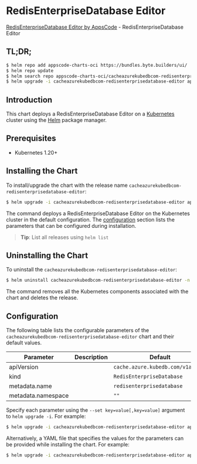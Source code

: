 # RedisEnterpriseDatabase Editor

[RedisEnterpriseDatabase Editor by AppsCode](https://byte.builders) - RedisEnterpriseDatabase Editor

## TL;DR;

```bash
$ helm repo add appscode-charts-oci https://bundles.byte.builders/ui/
$ helm repo update
$ helm search repo appscode-charts-oci/cacheazurekubedbcom-redisenterprisedatabase-editor --version=v0.4.19
$ helm upgrade -i cacheazurekubedbcom-redisenterprisedatabase-editor appscode-charts-oci/cacheazurekubedbcom-redisenterprisedatabase-editor -n default --create-namespace --version=v0.4.19
```

## Introduction

This chart deploys a RedisEnterpriseDatabase Editor on a [Kubernetes](http://kubernetes.io) cluster using the [Helm](https://helm.sh) package manager.

## Prerequisites

- Kubernetes 1.20+

## Installing the Chart

To install/upgrade the chart with the release name `cacheazurekubedbcom-redisenterprisedatabase-editor`:

```bash
$ helm upgrade -i cacheazurekubedbcom-redisenterprisedatabase-editor appscode-charts-oci/cacheazurekubedbcom-redisenterprisedatabase-editor -n default --create-namespace --version=v0.4.19
```

The command deploys a RedisEnterpriseDatabase Editor on the Kubernetes cluster in the default configuration. The [configuration](#configuration) section lists the parameters that can be configured during installation.

> **Tip**: List all releases using `helm list`

## Uninstalling the Chart

To uninstall the `cacheazurekubedbcom-redisenterprisedatabase-editor`:

```bash
$ helm uninstall cacheazurekubedbcom-redisenterprisedatabase-editor -n default
```

The command removes all the Kubernetes components associated with the chart and deletes the release.

## Configuration

The following table lists the configurable parameters of the `cacheazurekubedbcom-redisenterprisedatabase-editor` chart and their default values.

|     Parameter      | Description |                   Default                    |
|--------------------|-------------|----------------------------------------------|
| apiVersion         |             | <code>cache.azure.kubedb.com/v1alpha1</code> |
| kind               |             | <code>RedisEnterpriseDatabase</code>         |
| metadata.name      |             | <code>redisenterprisedatabase</code>         |
| metadata.namespace |             | <code>""</code>                              |


Specify each parameter using the `--set key=value[,key=value]` argument to `helm upgrade -i`. For example:

```bash
$ helm upgrade -i cacheazurekubedbcom-redisenterprisedatabase-editor appscode-charts-oci/cacheazurekubedbcom-redisenterprisedatabase-editor -n default --create-namespace --version=v0.4.19 --set apiVersion=cache.azure.kubedb.com/v1alpha1
```

Alternatively, a YAML file that specifies the values for the parameters can be provided while
installing the chart. For example:

```bash
$ helm upgrade -i cacheazurekubedbcom-redisenterprisedatabase-editor appscode-charts-oci/cacheazurekubedbcom-redisenterprisedatabase-editor -n default --create-namespace --version=v0.4.19 --values values.yaml
```
